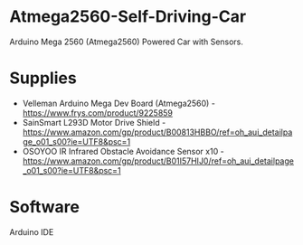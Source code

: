 # Atmega2560-Self-Driving-Car
Arduino Mega 2560 (Atmega2560) Powered Car with Sensors.

# Supplies
* Velleman Arduino Mega Dev Board (Atmega2560) - https://www.frys.com/product/9225859
* SainSmart L293D Motor Drive Shield - https://www.amazon.com/gp/product/B00813HBBO/ref=oh_aui_detailpage_o01_s00?ie=UTF8&psc=1
* OSOYOO IR Infrared Obstacle Avoidance Sensor x10 - https://www.amazon.com/gp/product/B01I57HIJ0/ref=oh_aui_detailpage_o01_s00?ie=UTF8&psc=1

# Software
Arduino IDE
